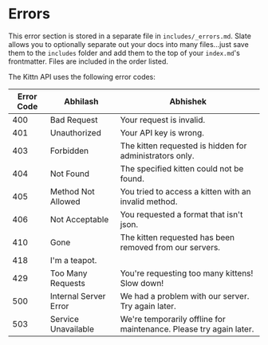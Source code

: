 # Errors

<aside class="notice">
This error section is stored in a separate file in <code>includes/_errors.md</code>. Slate allows you to optionally separate out your docs into many files...just save them to the <code>includes</code> folder and add them to the top of your <code>index.md</code>'s frontmatter. Files are included in the order listed.
</aside>

The Kittn API uses the following error codes:


Error Code | Abhilash | Abhishek
---------- | -------- | ----------
400 | Bad Request | Your request is invalid. 
401 | Unauthorized | Your API key is wrong.
403 | Forbidden | The kitten requested is hidden for administrators only.
404 | Not Found | The specified kitten could not be found.
405 | Method Not Allowed | You tried to access a kitten with an invalid method.
406 | Not Acceptable | You requested a format that isn't json.
410 | Gone | The kitten requested has been removed from our servers.
418 | I'm a teapot.
429 | Too Many Requests | You're requesting too many kittens! Slow down!
500 | Internal Server Error | We had a problem with our server. Try again later.
503 | Service Unavailable | We're temporarily offline for maintenance. Please try again later.
